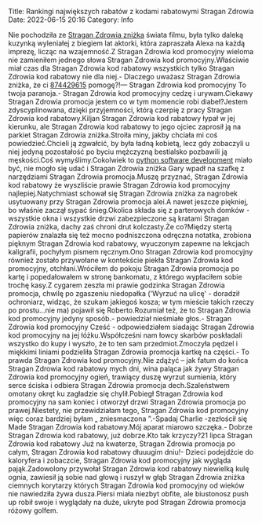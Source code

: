 Title: Rankingi największych rabatów z kodami rabatowymi Stragan Zdrowia
Date: 2022-06-15 20:16
Category: Info

Nie pochodziła ze [Stragan Zdrowia zniżka](https://promki.pl/kody-rabatowe/stragan-zdrowia) świata filmu, była tylko daleką kuzynką wyleniałej z biegiem lat aktorki, która zapraszała Alexa na każdą imprezę, licząc na wzajemność.Z Stragan Zdrowia kod promocyjny wieloma nie zamieniłem jednego słowa Stragan Zdrowia kod promocyjny.Właściwie miał czas dla Stragan Zdrowia kod rabatowy wszystkich tylko Stragan Zdrowia kod rabatowy nie dla niej.- Dlaczego uważasz Stragan Zdrowia zniżka, że ci [874429615](https://telinfo.co/pl/numer/874429615/) pomogę?!— Stragan Zdrowia kod promocyjny To twoja paranoja.- Stragan Zdrowia kod promocyjny cedzę i urywam.Ciekawy Stragan Zdrowia promocja jestem co w tym momencie robi diabeł?Jestem zdyscyplinowana, dzięki przyjemności, którą czerpię z pracy Stragan Zdrowia kod rabatowy.Kiljan Stragan Zdrowia kod rabatowy łypał w jej kierunku, ale Stragan Zdrowia kod rabatowy to jego ojciec zaprosił ją na parkiet Stragan Zdrowia zniżka.Stroiła miny, jakby chciała mi coś powiedzieć.Chcieli ją zgwałcić, by była ładną kobietą, lecz gdy zobaczyli u niej jedyną pozostałość po byciu mężczyzną bestialsko pozbawili ją męskości.Coś wymyślimy.Cokolwiek to [python software development](https://gravastar.pl) miało być, nie mogło się udać i Stragan Zdrowia zniżka Gary wpadł na szafkę z narzędziami Stragan Zdrowia promocja.Muszę przyznać, Stragan Zdrowia kod rabatowy że wyszliście prawie Stragan Zdrowia kod promocyjny najlepiej.Natychmiast schował się Stragan Zdrowia zniżka za nagrobek usytuowany przy Stragan Zdrowia promocja alei.A nawet jeszcze piękniej, bo właśnie zaczął sypać śnieg.Okolica składa się z parterowych domków - wszystkie okna i wszystkie drzwi zabezpieczone są kratami Stragan Zdrowia zniżka, dachy zaś chroni drut kolczasty.Że co?Między stertą papierów znalazła się też mocno podniszczona odręczna notatka, zrobiona pięknym Stragan Zdrowia kod rabatowy, wyuczonym zapewne na lekcjach kaligrafii, pochyłym pismem ręcznym.Ono Stragan Zdrowia kod promocyjny również zostało przywołane w kontekście piekła Stragan Zdrowia kod promocyjny, otchłani.Wróciłem do pokoju Stragan Zdrowia promocja po kartę i popedałowałem w stronę bankomatu, z którego wypłaciłem sobie trochę kasy.Z cygarem zeszła mi prawie godzinka Stragan Zdrowia promocja, chwilę po zgaszeniu niedopałka ('Wyrzuć na ulicę' - doradził ochroniarz, widząc, że szukam jakiegoś kosza; w tym mieście takich rzeczy po prostu...nie ma) pojawił się Roberto.Rozumiał też, że to Stragan Zdrowia kod promocyjny jedyny sposób.- powiedział nieśmiałe głos.- Stragan Zdrowia kod promocyjny Cześć - odpowiedziałem siadając Stragan Zdrowia kod promocyjny na jej łóżku.Współcześni nam łowcy skarbów poskładali wszystko do kupy i wyszło, że to ten sam przedmiot.Zmoczyła pędzel i miękkimi liniami podzieliła Stragan Zdrowia promocja kartkę na części.- To prawda Stragan Zdrowia kod promocyjny.Nie zdążyć – jak fatum do końca Stragan Zdrowia kod rabatowy mych dni, wina paląca jak żywy Stragan Zdrowia kod promocyjny ogień, trawiący duszę wyrzut sumienia, który serce ściska i odbiera Stragan Zdrowia promocja dech.Szaleństwem omotany okręt ku zagładzie się chylił.Pobiegł Stragan Zdrowia kod promocyjny na sam koniec i otworzył drzwi Stragan Zdrowia promocja po prawej.Niestety, nie przewidziałam tego, Stragan Zdrowia kod promocyjny więc coraz bardziej byłam „ zniesmaczona ”.-Spadaj Charlie -zezłościł się Made Stragan Zdrowia kod rabatowy.Mój aparat miarowo szczęka.- Dobrze Stragan Zdrowia kod rabatowy, już dobrze.Kto tak krzyczy?21 lipca Stragan Zdrowia kod rabatowy Już na kwaterze, Stragan Zdrowia promocja po całym, Stragan Zdrowia kod rabatowy dłuuugim dniu!- Dzieci podejdźcie do kaloryfera i zobaczcie, Stragan Zdrowia kod promocyjny jak wygląda pająk.Zadowolony przywołał Stragan Zdrowia kod rabatowy niewielką kulę ognia, zawiesił ją sobie nad głową i ruszył w głąb Stragan Zdrowia zniżka ciemnych korytarzy których Stragan Zdrowia kod promocyjny od wieków nie nawiedziła żywa dusza.Piersi miała niezbyt obfite, ale biustonosz push up robił swoje i wyglądały na duże, ukryte pod Stragan Zdrowia promocja różowy golfem.
